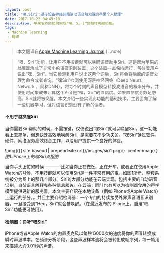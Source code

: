 ```yaml
---
layout: post
title: "嘿,Siri：基于设备神经网络驱动语音触发器的苹果个人助理"
date: 2017-10-22 04:49:18
description: 苹果发布的如何实现“嘿，Siri”的随时唤醒功能。
tags:
 - Machine learning
 - 翻译
---
```

> 本文翻译自[Apple Machine Learning Journal](https://machinelearning.apple.com/2017/10/01/hey-siri.html)
{: .note}

>“嘿，Siri”功能，让用户不用按键就可以唤醒语音助手Siri。这是因为苹果的处理器集成了非常小的语音识别装置，这个装置一直保持运行，等待着用户说出“嘿，Siri”。当它检测到用户说出这两个词后，Siri将会将后面的语音处理为命令或者查询。“嘿Siri”检测使用深层神经网络（Deep Neural Network ，简称DNN），将每个时刻的声音模型转换成语音的概率分布，并使用时间集成来计算这个声音是“嘿，Siri”的置信度。如果置信度分数足够高，Siri就将被唤醒。本文介绍一些实现此功能的基础技术，主要面向了解一些机器学习，但对语言识别没有了解的读者。

#### 不用手就唤醒Siri
当你需要Siri帮助的时候，不需按键，仅仅说出“嘿Siri”就可以唤醒Siri。这一功能看上去简单，但想快速高效地唤醒Siri，是需要花不少功夫的。“嘿Siri”通过软件，硬件，网络服务高效结合工作，以给用户提供一个良好的体验。

![img]({{ site.baseurl | prepend:site.url}}/images/siri1.png){: .center-image }*图1.iPhone上的嘿Siri流程图*

当你手头正忙的时候————比如当你正在做饭，正在开车，或者正在使用Apple Watch的时候，不用按键就可以使用Siri是一件非常有用的事。如图1所示，整套系统被分为图上的那几个部分。Siri的大部分功能在云端实现，包括主要的自动语音识别，自然语言解释和各种信息服务。在云端，同时也有可以为检测器使用的声学模型提供更新的服务器。本文主要介绍在本地设备（例如iPhone或Apple Watch）上运行的部分，。并且主要介绍检测器：一个专门的持续接受外界声音语音识别器，一旦接受到“Heu，Siri”就会被唤醒。（在最近发布的iPhone上，启用“嘿Siri”功能便可使用）。

#### 检测器：聆听“嘿Siri”
iPhone或者Apple Watch的内置麦克风以每秒16000次的速度将你的声音转换成瞬时声波样本。在频谱分析阶段，这些声波样本流将会被转化成帧序列，每一帧用来描述大约0.01秒的声谱。



